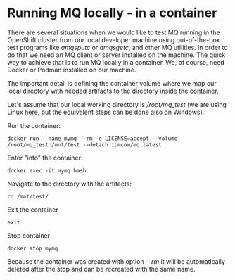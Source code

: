 
# Running MQ locally - in a container

There are several situations when we would like to test MQ running in the OpenShift cluster from our local developer machine using out-of-the-box test programs like *amqsputc* or *amqsgetc*, and other MQ utilities. In order to do that we need an MQ client or server installed on the machine. The quick way to achieve that is to run MQ locally in a container. We, of course, need Docker or Podman installed on our machine. 

The important detail is defining the container volume where we map our local directory with needed artifacts to the directory inside the container.

Let's assume that our local working directory is */root/mq_test* (we are using Linux here, but the equivalent steps can be done also on Windows).

Run the container:
```
docker run --name mymq --rm -e LICENSE=accept --volume /root/mq_test:/mnt/test --detach ibmcom/mq:latest
```

Enter "into" the container:
```
docker exec -it mymq bash
```

Navigate to the directory with the artifacts:
```
cd /mnt/test/
```

Exit the container
```
exit
```

Stop container
```
docker stop mymq
```

Because the container was created with option *--rm* it will be automatically deleted after the stop and can be recreated with the same name.




